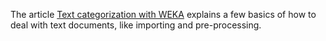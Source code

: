 The article [Text categorization with WEKA](../text_classification_in_weka.md) explains a few basics of how to deal with text documents, like importing and pre-processing.
